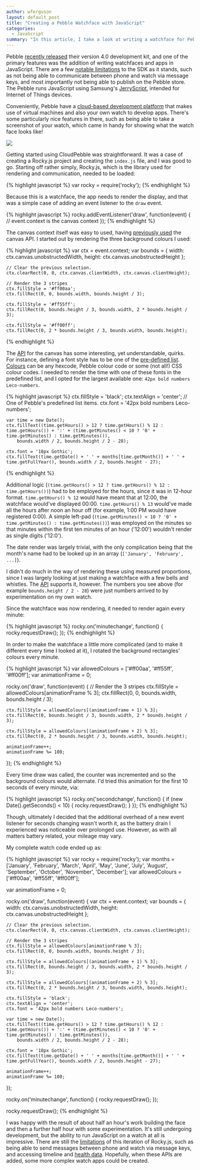 ```yaml
---
author: wferguson
layout: default_post
title: "Creating a Pebble Watchface with JavaScript"
categories:
  - JavaScript
summary: "In this article, I take a look at writing a watchface for Pebble using their newly released JavaScript SDK."
---
```


Pebble [recently released](https://developer.pebble.com/blog/2016/08/30/announcing-pebble-sdk4/) their version 4.0 development kit, and one of the primary features was the addition of writing watchfaces and apps in JavaScript. There are a few [notable limitations](https://developer.pebble.com/blog/2016/08/15/introducing-rockyjs-watchfaces/#limitations) to the SDK as it stands, such as not being able to communicate between phone and watch via message keys, and most importantly not being able to publish on the Pebble store. The Pebble runs JavaScript using Samsung's [JerryScript](https://github.com/Samsung/jerryscript), intended for Internet of Things devices.

Conveniently, Pebble have a [cloud-based development platform](https://cloudpebble.net/) that makes use of virtual machines and also your own watch to develop apps. There's some particularly nice features in there, such as being able to take a screenshot of your watch, which came in handy for showing what the watch face looks like!

<img src="{{ site.github.url }}/wferguson/assets/pebble-watchface/watchface.png" style="display: block; margin: auto;"/>

Getting started using CloudPebble was straightforward. It was a case of creating a Rocky.js project and creating the `index.js` file, and I was good to go. Starting off rather simply, Rocky.js, which is the library used for rendering and communication, needed to be loaded:

{% highlight javascript %}
var rocky = require('rocky');
{% endhighlight %}

Because this is a watchface, the app needs to render the display, and that was a simple case of adding an event listener to the `draw` event.

{% highlight javascript %}
rocky.addEventListener('draw', function(event) {
    // event.context is the canvas context
});
{% endhighlight %}

The canvas context itself was easy to used, having [previously used](http://blog.scottlogic.com/2016/07/05/audio-api-electron.html) the canvas API. I started out by rendering the three background colours I used:

{% highlight javascript %}
    var ctx = event.context;
    var bounds = { width: ctx.canvas.unobstructedWidth, height: ctx.canvas.unobstructedHeight };

    // Clear the previous selection.
    ctx.clearRect(0, 0, ctx.canvas.clientWidth, ctx.canvas.clientHeight);
    
    // Render the 3 stripes
    ctx.fillStyle = '#ff00aa';
    ctx.fillRect(0, 0, bounds.width, bounds.height / 3);
    
    ctx.fillStyle = '#ff55ff';
    ctx.fillRect(0, bounds.height / 3, bounds.width, 2 * bounds.height / 3);

    ctx.fillStyle = '#ff00ff';
    ctx.fillRect(0, 2 * bounds.height / 3, bounds.width, bounds.height);
{% endhighlight %}

The [API](https://developer.pebble.com/docs/rockyjs/CanvasRenderingContext2D/) for the canvas has some interesting, yet understandable, quirks. For instance, defining a font style has to be one of the [pre-defined list](https://developer.pebble.com/docs/rockyjs/CanvasRenderingContext2D/#font). [Colours](https://developer.pebble.com/docs/rockyjs/CanvasRenderingContext2D/#fillStyle) can be any hexcode, Pebble colour code or some (not all!) CSS colour codes. I needed to render the time with one of these fonts in the predefined list, and I opted for the largest available one: `42px bold numbers Leco-numbers`.

{% highlight javascript %}
    ctx.fillStyle = 'black';
    ctx.textAlign = 'center';
    // One of Pebble's predefined list items.
    ctx.font = '42px bold numbers Leco-numbers';
    
    var time = new Date();
    ctx.fillText((time.getHours() > 12 ? time.getHours() % 12 : time.getHours()) + ':' + (time.getMinutes() < 10 ? '0' + time.getMinutes() : time.getMinutes()),
        bounds.width / 2, bounds.height / 2 - 28);
    
    ctx.font = '18px Gothic';
    ctx.fillText(time.getDate() + ' ' + months[time.getMonth()] + ' ' + time.getFullYear(), bounds.width / 2, bounds.height - 27);
{% endhighlight %}

Additional logic (`(time.getHours() > 12 ? time.getHours() % 12 : time.getHours())`) had to be employed for the hours, since it was in 12-hour format. `time.getHours() % 12` would have meant that at 12:00, the watchface would've displayed 00:00. `time.getHours() % 13` would've made all the hours after noon an hour off (for example, 1:00 PM would have registered 0:00). A simple left-pad (`(time.getMinutes() < 10 ? '0' + time.getMinutes() : time.getMinutes())`) was employed on the minutes so that minutes within the first ten minutes of an hour ('12:00') wouldn't render as single digits ('12:0').

The date render was largely trivial, with the only complication being that the month's name had to be looked up in an array (`['January', 'February', ...]`).

I didn't do much in the way of rendering these using measured proportions, since I was largely looking at just making a watchface with a few bells and whistles. The [API](https://developer.pebble.com/docs/rockyjs/CanvasRenderingContext2D/#measureRect) supports it, however. The numbers you see above (for example `bounds.height / 2 - 28`) were just numbers arrived to by experimentation on my own watch.

Since the watchface was now rendering, it needed to render again every minute:

{% highlight javascript %}
rocky.on('minutechange', function() {
    rocky.requestDraw();
});
{% endhighlight %}

In order to make the watchface a little more complicated (and to make it different every time I looked at it), I rotated the background rectangles' colours every minute.

{% highlight javascript %}
var allowedColours = ['#ff00aa', '#ff55ff', '#ff00ff'];
var animationFrame = 0;

rocky.on('draw', function(event) {
    // Render the 3 stripes
    ctx.fillStyle = allowedColours[animationFrame % 3];
    ctx.fillRect(0, 0, bounds.width, bounds.height / 3);
    
    ctx.fillStyle = allowedColours[(animationFrame + 1) % 3];
    ctx.fillRect(0, bounds.height / 3, bounds.width, 2 * bounds.height / 3);

    ctx.fillStyle = allowedColours[(animationFrame + 2) % 3];
    ctx.fillRect(0, 2 * bounds.height / 3, bounds.width, bounds.height); 

    animationFrame++;
    animationFrame %= 100;
});
{% endhighlight %}

Every time draw was called, the counter was incremented and so the background colours would alternate. I'd tried  this animation for the first 10 seconds of every minute, via:

{% highlight javascript %}
rocky.on('secondchange', function() {
    if (new Date().getSeconds() < 10) {
        rocky.requestDraw();
    }
});
{% endhighlight %}

Though, ultimately I decided that the additional overhead of a new event listener for seconds changing wasn't worth it, as the battery drain I experienced was noticeable over prolonged use. However, as with all matters battery related, your mileage may vary.

My complete watch code ended up as:

{% highlight javascript %}
var rocky = require('rocky');
var months = ['January', 'February', 'March', 'April', 'May', 'June', 'July', 'August', 'September', 'October', 'November', 'December'];
var allowedColours = ['#ff00aa', '#ff55ff', '#ff00ff'];

var animationFrame = 0;

rocky.on('draw', function(event) {
    var ctx = event.context;
    var bounds = { width: ctx.canvas.unobstructedWidth, height: ctx.canvas.unobstructedHeight };
    
    // Clear the previous selection.
    ctx.clearRect(0, 0, ctx.canvas.clientWidth, ctx.canvas.clientHeight);
    
    // Render the 3 stripes
    ctx.fillStyle = allowedColours[animationFrame % 3];
    ctx.fillRect(0, 0, bounds.width, bounds.height / 3);
    
    ctx.fillStyle = allowedColours[(animationFrame + 1) % 3];
    ctx.fillRect(0, bounds.height / 3, bounds.width, 2 * bounds.height / 3);

    ctx.fillStyle = allowedColours[(animationFrame + 2) % 3];
    ctx.fillRect(0, 2 * bounds.height / 3, bounds.width, bounds.height);    
    
    ctx.fillStyle = 'black';
    ctx.textAlign = 'center';
    ctx.font = '42px bold numbers Leco-numbers';
    
    var time = new Date();
    ctx.fillText((time.getHours() > 12 ? time.getHours() % 12 : time.getHours()) + ':' + (time.getMinutes() < 10 ? '0' + time.getMinutes() : time.getMinutes()),
        bounds.width / 2, bounds.height / 2 - 28);
    
    ctx.font = '18px Gothic';
    ctx.fillText(time.getDate() + ' ' + months[time.getMonth()] + ' ' + time.getFullYear(), bounds.width / 2, bounds.height - 27);
    
    animationFrame++;
    animationFrame %= 100;
});

rocky.on('minutechange', function() {
    rocky.requestDraw();
});

rocky.requestDraw();
{% endhighlight %}

I was happy with the result of about half an hour's work building the face and then a further half hour with some experimentation. It's still undergoing development, but the ability to run JavaScript on a watch at all is impressive. There are still the [limitations](https://developer.pebble.com/blog/2016/08/15/introducing-rockyjs-watchfaces/#limitations) of this iteration of Rocky.js, such as being able to send messages between phone and watch via message keys, and accessing timeline and [health data](https://developer.pebble.com/blog/2016/08/15/introducing-rockyjs-watchfaces/#comment-2885627850). Hopefully, when these APIs are added, some more complex watch apps could be created.
